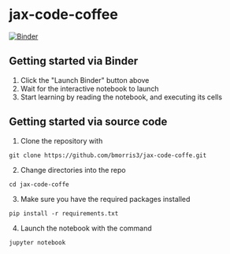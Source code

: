 # jax-code-coffee

[![Binder](https://mybinder.org/badge_logo.svg)](https://mybinder.org/v2/gh/bmorris3/jax-code-coffee/HEAD?labpath=demo.ipynb)

## Getting started via Binder

1. Click the "Launch Binder" button above
2. Wait for the interactive notebook to launch
3. Start learning by reading the notebook, and executing its cells

## Getting started via source code

1. Clone the repository with 
```
git clone https://github.com/bmorris3/jax-code-coffe.git
```
2. Change directories into the repo
```
cd jax-code-coffe
```
3. Make sure you have the required packages installed
```
pip install -r requirements.txt
```
4. Launch the notebook with the command
```
jupyter notebook
```
